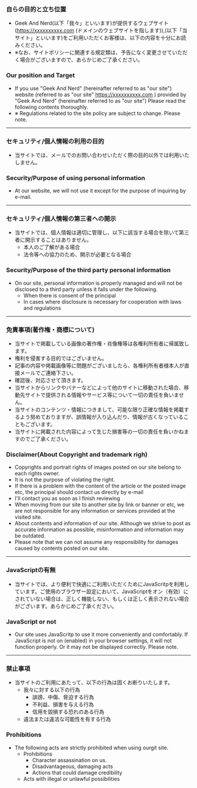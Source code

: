 ### 自らの目的と立ち位置
 - Geek And Nerd(以下「我々」といいます)が提供するウェブサイト(https://xxxxxxxxxx.com (ドメインのウェブサイトを指します)),(以下「当サイト」といいます)をご利用いただくお客様は、以下の内容を十分にお読みください。
 - ※なお、サイトポリシーに関連する規定類は、予告になく変更させていただく場合がございますので、あらかじめご了承ください。
### Our position and Target
 - If you use "Geek And Nerd" (hereinafter referred to as "our site") website (referred to as "our site" https://xxxxxxxxxx.com ) provided by "Geek And Nerd" (hereinafter referred to as "our site") Please read the following contents thoroughly.
 - ※ Regulations related to the site policy are subject to change. Please note.
----
### セキュリティ/個人情報の利用の目的
 - 当サイトでは、メールでのお問い合わせいただく際の目的以外では利用いたしません。
### Security/Purpose of using personal information
 - At our website, we will not use it except for the purpose of inquiring by e-mail.
----
### セキュリティ/個人情報の第三者への開示
 - 当サイトでは、個人情報は適切に管理し、以下に該当する場合を除いて第三者に開示することはありません。
   - 本人のご了解がある場合
   - 法令等への協力のため、開示が必要となる場合
### Security/Purpose of the third party personal information
 - On our site, personal information is properly managed and will not be disclosed to a third party unless it falls under the following.
   - When there is consent of the principal
   - In cases where disclosure is necessary for cooperation with laws and regulations
----
### 免責事項(著作権・商標について)
 - 当サイトで掲載している画像の著作権・肖像権等は各権利所有者に帰属致します。
 - 権利を侵害する目的ではございません。
 - 記事の内容や掲載画像等に問題がございましたら、各権利所有者様本人が直接メールでご連絡下さい。
 - 確認後、対応させて頂きます。
 - 当サイトからリンクやバナーなどによって他のサイトに移動された場合、移動先サイトで提供される情報やサービス等について一切の責任を負いません。
 - 当サイトのコンテンツ・情報につきまして、可能な限り正確な情報を掲載するよう努めておりますが、誤情報が入り込んだり、情報が古くなっていることもございます。
 - 当サイトに掲載された内容によって生じた損害等の一切の責任を負いかねますのでご了承ください。

### Disclaimer(About Copyright and trademark righ)
 - Copyrights and portrait rights of images posted on our site belong to each rights owner.
 - It is not the purpose of violating the right.
 - If there is a problem with the content of the article or the posted image etc, the principal should contact us directly by e-mail
 - I'll contact you as soon as I finish reviewing
 - When moving from our site to another site by link or banner or etc, we are not responsible for any information or services provided at the visited site.
 - About contents and information of our site. Although we strive to post as accurate information as possible, misinformation and information may be outdated.
 - Please note that we can not assume any responsibility for damages caused by contents posted on our site.
----
### JavaScriptの有無
 - 当サイトでは、より便利で快適にご利用いただくためにJavaScritpを利用しています。ご使用のブラウザー設定において、JavaScriptをオン（有効）にされていない場合は、正しく機能しない、もしくは正しく表示されない場合がございます。あらかじめご了承ください。
### JavaScript or not
 - Our site uses JavaScritp to use it more conveniently and comfortably. If JavaScript is not on (enabled) in your browser settings, it will not function properly. Or it may not be displayed correctly. Please note.
----
### 禁止事項
 - 当サイトのご利用にあたって、以下の行為は固くお断りいたします。
   - 我々に対する以下の行為
     - 誹謗、中傷、脅迫する行為
     - 不利益、損害を与える行為
     - 信用を毀損する恐れのある行為
   - 違法または違法な可能性を有する行為
### Prohibitions
 - The following acts are strictly prohibited when using ourgit  site.
   - Prohibitions
     - Character assassination on us.
     - Disadvantageous, damaging acts
     - Actions that could damage credibility
   - Acts with illegal or unlawful possibilities
 